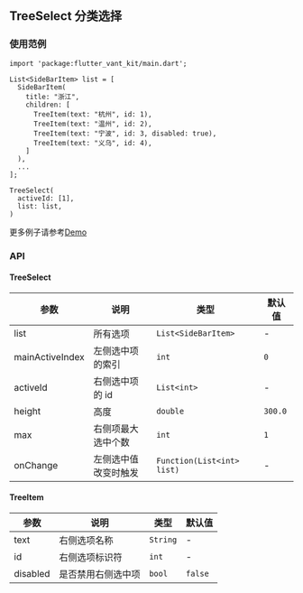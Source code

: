 ## TreeSelect 分类选择

### 使用范例

```
import 'package:flutter_vant_kit/main.dart';

List<SideBarItem> list = [
  SideBarItem(
    title: "浙江",
    children: [
      TreeItem(text: "杭州", id: 1),
      TreeItem(text: "温州", id: 2),
      TreeItem(text: "宁波", id: 3, disabled: true),
      TreeItem(text: "义乌", id: 4),
    ]
  ),
  ...
];

TreeSelect(
  activeId: [1],
  list: list,
)
```

更多例子请参考[Demo](../example/lib/routes/demoTreeSelect.dart)

### API

#### TreeSelect

| 参数  | 说明  | 类型  | 默认值  |
| ------------ | ------------ | ------------ | ------------ |
| list | 所有选项 | `List<SideBarItem>` | - |
| mainActiveIndex | 左侧选中项的索引 | `int` | `0` |
| activeId | 右侧选中项的 id | `List<int>` | - |
| height | 高度 | `double` | `300.0` |
| max | 右侧项最大选中个数 | `int` | `1` |
| onChange | 左侧选中值改变时触发 | `Function(List<int> list)` | - |

#### TreeItem

| 参数  | 说明  | 类型  | 默认值  |
| ------------ | ------------ | ------------ | ------------ |
| text | 右侧选项名称 | `String` | - |
| id | 右侧选项标识符 | `int` | - |
| disabled | 是否禁用右侧选中项 | `bool` | `false` |
